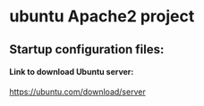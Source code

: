 # ubuntu Apache2 project

## Startup configuration files:

#### Link to download Ubuntu server:
<https://ubuntu.com/download/server>
